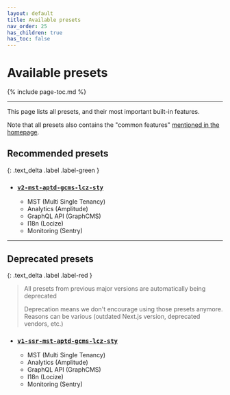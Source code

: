 ```yaml
---
layout: default
title: Available presets
nav_order: 25
has_children: true
has_toc: false
---
```


# Available presets

{% include page-toc.md %}

---

This page lists all presets, and their most important built-in features.

Note that all presets also contains the "common features" [mentioned in the homepage](../#common-features-available-in-all-presets).

## Recommended presets
{: .text_delta .label .label-green }

- ### [`v2-mst-aptd-gcms-lcz-sty`](./v2-mst-aptd-gcms-lcz-sty)
    - MST (Multi Single Tenancy)
    - Analytics (Amplitude)
    - GraphQL API (GraphCMS)
    - I18n (Locize)
    - Monitoring (Sentry)

---

## Deprecated presets
{: .text_delta .label .label-red }

> All presets from previous major versions are automatically being deprecated
>
> Deprecation means we don't encourage using those presets anymore. Reasons can be various (outdated Next.js version, deprecated vendors, etc.)

- ### [`v1-ssr-mst-aptd-gcms-lcz-sty`](./v1-ssr-mst-aptd-gcms-lcz-sty)
    - MST (Multi Single Tenancy)
    - Analytics (Amplitude)
    - GraphQL API (GraphCMS)
    - I18n (Locize)
    - Monitoring (Sentry)
